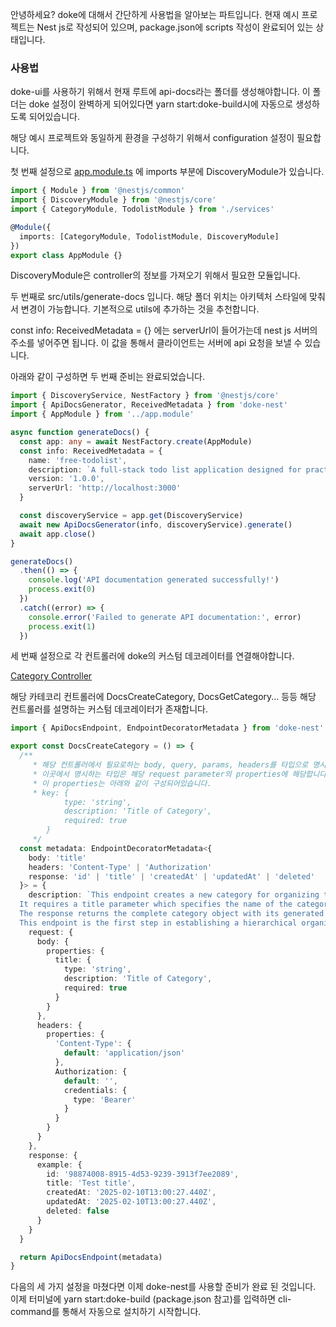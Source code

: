 안녕하세요? doke에 대해서 간단하게 사용법을 알아보는 파트입니다. 현재 예시 프로젝트는 Nest js로 작성되어 있으며, package.json에 scripts 작성이 완료되어 있는 상태입니다.

### 사용법

doke-ui를 사용하기 위해서 현재 루트에 api-docs라는 폴더를 생성해야합니다. 이 폴더는 doke 설정이 완벽하게 되어있다면 yarn start:doke-build시에 자동으로 생성하도록 되어있습니다.

해당 예시 프로젝트와 동일하게 환경을 구성하기 위해서 configuration 설정이 필요합니다.

첫 번째 설정으로 [app.module.ts](https://github.com/VVSOGI/doke/blob/main/examples/todolist/src/app.module.ts) 에 imports 부분에 DiscoveryModule가 있습니다.

```typescript
import { Module } from '@nestjs/common'
import { DiscoveryModule } from '@nestjs/core'
import { CategoryModule, TodolistModule } from './services'

@Module({
  imports: [CategoryModule, TodolistModule, DiscoveryModule]
})
export class AppModule {}
```

DiscoveryModule은 controller의 정보를 가져오기 위해서 필요한 모듈입니다.

두 번째로 src/utils/generate-docs 입니다. 해당 폴더 위치는 아키텍처 스타일에 맞춰서 변경이 가능합니다. 기본적으로 utils에 추가하는 것을 추천합니다.

const info: ReceivedMetadata = {} 에는 serverUrl이 들어가는데 nest js 서버의 주소를 넣어주면 됩니다. 이 값을 통해서 클라이언트는 서버에 api 요청을 보낼 수 있습니다.

아래와 같이 구성하면 두 번째 준비는 완료되었습니다.

```typescript
import { DiscoveryService, NestFactory } from '@nestjs/core'
import { ApiDocsGenerator, ReceivedMetadata } from 'doke-nest'
import { AppModule } from '../app.module'

async function generateDocs() {
  const app: any = await NestFactory.create(AppModule)
  const info: ReceivedMetadata = {
    name: 'free-todolist',
    description: `A full-stack todo list application designed for practice, focusing on improving architectural skills and testing various design patterns (container-presenter, layered ...) in both frontend and backend development.`,
    version: '1.0.0',
    serverUrl: 'http://localhost:3000'
  }

  const discoveryService = app.get(DiscoveryService)
  await new ApiDocsGenerator(info, discoveryService).generate()
  await app.close()
}

generateDocs()
  .then(() => {
    console.log('API documentation generated successfully!')
    process.exit(0)
  })
  .catch((error) => {
    console.error('Failed to generate API documentation:', error)
    process.exit(1)
  })
```

세 번째 설정으로 각 컨트롤러에 doke의 커스텀 데코레이터를 연결해야합니다.

[Category Controller](https://github.com/VVSOGI/doke/blob/main/examples/todolist/src/services/category/category.controller.ts)

해당 카테코리 컨트롤러에 DocsCreateCategory, DocsGetCategory... 등등 해당 컨트롤러를 설명하는 커스텀 데코레이터가 존재합니다.

```typescript
import { ApiDocsEndpoint, EndpointDecoratorMetadata } from 'doke-nest'

export const DocsCreateCategory = () => {
  /**
     * 해당 컨트롤러에서 필요로하는 body, query, params, headers를 타입으로 명시해줍니다.
     * 이곳에서 명시하는 타입은 해당 request parameter의 properties에 해당합니다.
     * 이 properties는 아래와 같이 구성되어있습니다.
     * key: {
            type: 'string',
            description: 'Title of Category',
            required: true
        }
     */
  const metadata: EndpointDecoratorMetadata<{
    body: 'title'
    headers: 'Content-Type' | 'Authorization'
    response: 'id' | 'title' | 'createdAt' | 'updatedAt' | 'deleted'
  }> = {
    description: `This endpoint creates a new category for organizing todolist items within the system.
  It requires a title parameter which specifies the name of the category to be created.
  The response returns the complete category object with its generated unique identifier, title, timestamps, and deletion status.
  This endpoint is the first step in establishing a hierarchical organization system for todolists, allowing for logical grouping of related tasks.`,
    request: {
      body: {
        properties: {
          title: {
            type: 'string',
            description: 'Title of Category',
            required: true
          }
        }
      },
      headers: {
        properties: {
          'Content-Type': {
            default: 'application/json'
          },
          Authorization: {
            default: '',
            credentials: {
              type: 'Bearer'
            }
          }
        }
      }
    },
    response: {
      example: {
        id: '98874008-8915-4d53-9239-3913f7ee2089',
        title: 'Test title',
        createdAt: '2025-02-10T13:00:27.440Z',
        updatedAt: '2025-02-10T13:00:27.440Z',
        deleted: false
      }
    }
  }

  return ApiDocsEndpoint(metadata)
}
```

다음의 세 가지 설정을 마쳤다면 이제 doke-nest를 사용할 준비가 완료 된 것입니다.
이제 터미널에 yarn start:doke-build (package.json 참고)를 입력하면 cli-command를 통해서 자동으로 설치하기 시작합니다.

